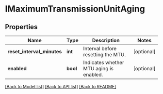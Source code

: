 # IMaximumTransmissionUnitAging

## Properties
Name | Type | Description | Notes
------------ | ------------- | ------------- | -------------
**reset_interval_minutes** | **int** | Interval before resetting the MTU. | [optional] 
**enabled** | **bool** | Indicates whether MTU aging is enabled. | [optional] 

[[Back to Model list]](../README.md#documentation-for-models) [[Back to API list]](../README.md#documentation-for-api-endpoints) [[Back to README]](../README.md)


